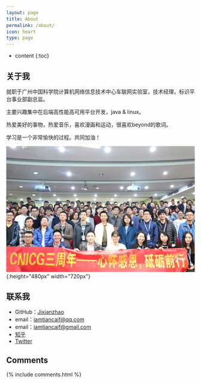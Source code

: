 ```yaml
---
layout: page
title: About
permalink: /about/
icon: heart
type: page
---
```


* content
{:toc}

## 关于我

就职于广州中国科学院计算机网络信息技术中心车联网实验室，技术经理，标识平台事业部副总监。

主要兴趣集中在后端高性能高可用平台开发，java & linux。

热爱美好的事物，热爱音乐，喜欢漫画和运动，很喜欢beyond的歌词。

学习是一个非常愉快的过程。共同加油！


![纪贤钊](/cnicg-anniversary-3.jpg "a brilliant boy" ){:height="480px" width="720px"}

## 联系我

* GitHub：[Jixianzhao](https://github.com/jixianzhao)
* email：iamtiancaif@qq.com
* email：iamtiancaif@gmail.com
* [知乎](https://www.zhihu.com/people/joseph_kei)
* [Twitter](https://twitter.com/joseph__kei)

## Comments

{% include comments.html %}
